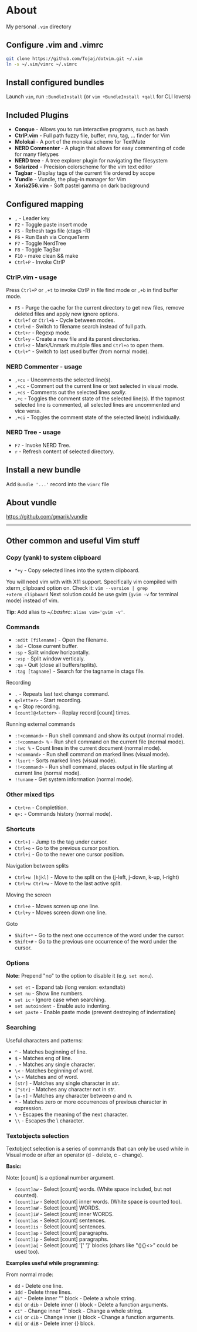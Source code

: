 # About

My personal `.vim` directory

## Configure .vim and .vimrc

```bash
git clone https://github.com/Tojaj/dotvim.git ~/.vim
ln -s ~/.vim/vimrc ~/.vimrc
```

## Install configured bundles

Launch ``vim``, run ``:BundleInstall``
(or ``vim +BundleInstall +qall`` for CLI lovers)

## Included Plugins

* **Conque** - Allows you to run interactive programs, such as bash
* **CtrlP.vim** - Full path fuzzy file, buffer, mru, tag, ... finder for Vim
* **Molokai** - A port of the monokai scheme for TextMate
* **NERD Commenter** - A plugin that allows for easy commenting of code for many filetypes
* **NERD tree** - A tree explorer plugin for navigating the filesystem
* **Solarized** - Precision colorscheme for the vim text editor
* **Tagbar** - Display tags of the current file ordered by scope
* **Vundle** - Vundle, the plug-in manager for Vim
* **Xoria256.vim** - Soft pastel gamma on dark background

## Configured mapping

* ``,`` - Leader key
* ``F2`` - Toggle paste insert mode
* ``F5`` - Refresh tags file (ctags -R)
* ``F6`` - Run Bash via ConqueTerm
* ``F7`` - Toggle NerdTree
* ``F8`` - Toggle TagBar
* ``F10`` - make clean && make
* ``Ctrl+P`` - Invoke CtrlP

### CtrlP.vim - usage

Press `Ctrl+P` or `,+t` to invoke CtrlP in file find mode or `,+b` in find
buffer mode.

* ``F5`` - Purge the cache for the current directory to get new files,
         remove deleted files and apply new ignore options.
* ``Ctrl+f`` or `Ctrl+b` - Cycle between modes.
* ``Ctrl+d`` - Switch to filename search instead of full path.
* ``Ctrl+r`` - Regexp mode.
* ``Ctrl+y`` - Create a new file and its parent directories.
* ``Ctrl+z`` - Mark/Unmark multiple files and `Ctrl+o` to open them.
* ``Ctrl+^`` - Switch to last used buffer (from normal mode).

### NERD Commenter - usage

* `,+cu` - Uncomments the selected line(s).
* `,+cc` - Comment out the current line or text selected in visual mode.
* `,+cs` - Comments out the selected lines *sexily*.
* `,+c` - Toggles the comment state of the selected line(s). If the topmost
  selected line is commented, all selected lines are uncommented and vice versa.
* `,+ci` - Toggles the comment state of the selected line(s) individually.

### NERD Tree - usage

* `F7` - Invoke NERD Tree.
* `r` - Refresh content of selected directory.

## Install a new bundle

Add `Bundle '...'` record into the `vimrc` file

## About vundle

https://github.com/gmarik/vundle

---------------------------------------------------

## Other common and useful Vim stuff

### Copy (yank) to system clipboard

* ``"+y`` - Copy selected lines into the system clipboard.

You will need vim with with X11 support. Specifically vim compiled with
xterm_clipboard option on.
Check it: ``vim --version | grep +xterm_clipboard``
Next solution could be use gvim (``gvim -v`` for terminal mode) instead of vim.

**Tip:** Add alias to *~/.bashrc*: ``alias vim='gvim -v'``.


### Commands

* `:edit [filename]` - Open the filename.
* `:bd` - Close current buffer.
* `:sp` - Split window horizontally.
* `:vsp` - Split window verticaly.
* `:qa` - Quit (close all buffers/splits).
* `:tag [tagname]` - Search for the tagname in ctags file.

Recording

* `.` - Repeats last text change command.
* `q<letter>` - Start recording.
* `q` - Stop recording.
* `[count]@<letter>` - Replay record [count] times.

Running external commands

* `:!<command>` - Run shell command and show its output (normal mode).
* `:!<command> %` - Run shell command on the current file (normal mode).
 * `:!wc %` - Count lines in the current document (normal mode).
* `!<command>` - Run shell command on marked lines (visual mode).
 * `!lsort` - Sorts marked lines (visual mode).
* `!!<command>` - Run shell command, places output in file starting at current line (normal mode).
 * `!!uname` - Get system information (normal mode).

### Other mixed tips

* ``Ctrl+n`` - Completition.
* ``q+:`` - Commands history (normal mode).

### Shortcuts

* `Ctrl+]` - Jump to the tag under cursor.
* `Ctrl+o` - Go to the previous cursor position.
* `Ctrl+i` - Go to the newer one cursor position.

Navigation between splits

* `Ctrl+w [hjkl]` - Move to the split on the (j-left, j-down, k-up, l-right)
* `Ctrl+w Ctrl+w` - Move to the last active split.

Moving the screen

* `Ctrl+e` - Moves screen up one line.
* `Ctrl+y` - Moves screen down one line.

Goto

* ``Shift+*`` - Go to the next one occurrence of the word under the cursor.
* ``Shift+#`` - Go to the previous one occurrence of the word under the cursor.

### Options

**Note:** Prepend "no" to the option to disable it (e.g. `set nonu`).

* `set et` - Expand tab (long version: extandtab)
* `set nu` - Show line numbers.
* `set ic` - Ignore case when searching.
* `set autoindent` - Enable auto indenting.
* `set paste` - Enable paste mode (prevent destroying of indentation)

### Searching

Useful characters and patterns:

* `^` - Matches beginning of line.
* `$` - Matches eng of line.
* `.` - Matches any single character.
* `\<` - Matches beginning of word.
* `\>` - Matches and of word.
* `[str]` - Matches any single character in *str*.
* `[^str]` - Matches any character not in *str*.
* `[a-n]` - Matches any character between *a* and *n*.
* ``*`` - Matches zero or more occurrences of previous character in expression.
* ``\`` - Escapes the meaning of the next character.
* ``\\`` - Escapes the \ character.

### Textobjects selection

Textobject selection is a series of commands that can only be used while
in Visual mode or after an operator (d - delete, c - change).

**Basic:**

Note: [count] is a optional number argument.

* `[count]aw` - Select [count] words. (White space included, but not counted).
* `[count]iw` - Select [count] inner words. (White space is counted too).
* `[count]aW` - Select [count] WORDS.
* `[count]iW` - Select [count] inner WORDS.
* `[count]as` - Select [count] sentences.
* `[count]is` - Select [count] sentences.
* `[count]ap` - Select [count] paragraphs.
* `[count]ip` - Select [count] paragraphs.
* `[count]a[` - Select [count] '[' ']' blocks (chars like "(){}<>" could be used too).


**Examples useful while programming:**

From normal mode:

* `dd`  - Delete one line.
* `3dd` - Delete three lines.
* `di"` - Delete inner "" block - Delete a whole string.
* `di(` or `dib` - Delete inner () block - Delete a function arguments.
* `ci"` - Change inner "" block - Change a whole string.
* `ci(` or `cib` - Change inner () block - Change a function arguments.
* `di{` or `diB` - Delete inner {} block.

